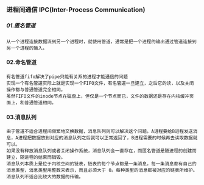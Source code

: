 ### 进程间通信 IPC(Inter-Process Communication)

##### 01.匿名管道

```
从一个进程连接数据流到另一个进程时，就使用管道，通常是把一个进程的输出通过管道连接到另一个进程的输入。
```

#### 02.命名管道

```
有名管道fifo解决了pipe只能有关系的进程才能通信的问题
实现一个有名管道实际上就是实现一个FIFO文件，有名管道一旦建立，之后它的读，以及关闭操作都与普通管道完全相同。
虽然FIFO文件的inode节点在磁盘上，但仅是一个节点而已，文件的数据还是存在内核缓冲页面上，和普通管道相同。
```

#### 03.消息队列

```
由于管道不适合进程间频繁地交换数据，消息队列则可以解决这个问题。A进程要给B进程发送消息，A进程把数据放到对应的消息队列之后就可以正常返回了，B进程需要的时候再去读取数据就可以。
如果没有释放消息队列或者关闭操作系统，消息队列会一直存在，而匿名管道是随进程的创建而建立，随进程的结束而销毁。
消息队列本质上是位于内核空间的链表，链表的每个节点都是一条消息。每一条消息都有自己的消息类型，消息类型用整数来表示，而且必须大于 0。每种类型的消息都被对应的链表所维护。
消息队列不适合比较大的数据的传输。
```
